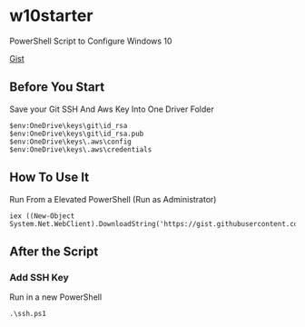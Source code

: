 # w10starter

PowerShell Script to Configure Windows 10

[Gist](https://gist.github.com/SauloNunes/412d062ee9a4f313bf96f586a5088f82)

## Before You Start

Save your Git SSH And Aws Key Into One Driver Folder

```
$env:OneDrive\keys\git\id_rsa
$env:OneDrive\keys\git\id_rsa.pub
$env:OneDrive\keys\.aws\config
$env:OneDrive\keys\.aws\credentials
```

## How To Use It

Run From a Elevated PowerShell (Run as Administrator)

```
iex ((New-Object System.Net.WebClient).DownloadString('https://gist.githubusercontent.com/SauloNunes/412d062ee9a4f313bf96f586a5088f82/raw/Win10ConfigStarter.ps1'))
```

## After the Script

### Add SSH Key

Run in a new PowerShell

```
.\ssh.ps1
```
